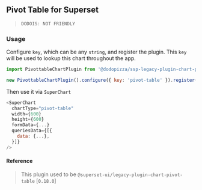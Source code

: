 ## Pivot Table for Superset

> `DODOIS: NOT FRIENDLY`

### Usage

Configure `key`, which can be any `string`, and register the plugin. This `key` will be used to
lookup this chart throughout the app.

```js
import PivottableChartPlugin from '@dodopizza/ssp-legacy-plugin-chart-pivot-table';

new PivottableChartPlugin().configure({ key: 'pivot-table' }).register();
```

Then use it via `SuperChart`

```js
<SuperChart
  chartType="pivot-table"
  width={600}
  height={600}
  formData={...}
  queriesData={[{
    data: {...},
  }]}
/>
```

#### Reference

> This plugin used to be `@superset-ui/legacy-plugin-chart-pivot-table` [`0.18.0`]
